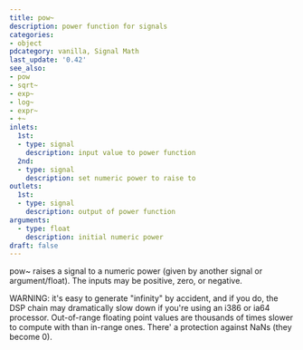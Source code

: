 ```yaml
---
title: pow~
description: power function for signals
categories:
- object
pdcategory: vanilla, Signal Math
last_update: '0.42'
see_also:
- pow
- sqrt~
- exp~
- log~
- expr~
- +~
inlets:
  1st:
  - type: signal
    description: input value to power function
  2nd:
  - type: signal
    description: set numeric power to raise to
outlets:
  1st:
  - type: signal
    description: output of power function
arguments:
  - type: float 
    description: initial numeric power
draft: false
---
```

pow~ raises a signal to a numeric power (given by another signal or argument/float). The inputs may be positive, zero, or negative.

WARNING: it's easy to generate "infinity" by accident, and if you do, the DSP chain may dramatically slow down if you're using an i386 or ia64 processor. Out-of-range floating point values are thousands of times slower to compute with than in-range ones. There' a protection against NaNs (they become 0).
